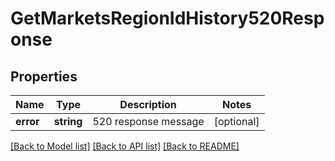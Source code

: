 # GetMarketsRegionIdHistory520Response

## Properties
Name | Type | Description | Notes
------------ | ------------- | ------------- | -------------
**error** | **string** | 520 response message | [optional] 

[[Back to Model list]](../README.md#documentation-for-models) [[Back to API list]](../README.md#documentation-for-api-endpoints) [[Back to README]](../README.md)


